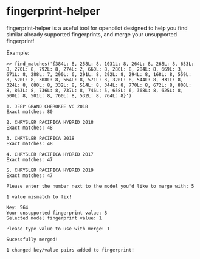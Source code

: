 # fingerprint-helper

fingerprint-helper is a useful tool for openpilot designed to help you find similar already supported fingerprints, and merge your unsupported fingerprint!

Example:

    >> find_matches('{384L: 8, 258L: 8, 1031L: 8, 264L: 8, 268L: 8, 653L: 8, 270L: 8, 792L: 8, 274L: 2, 660L: 8, 280L: 8, 284L: 8, 669L: 3, 671L: 8, 288L: 7, 290L: 6, 291L: 8, 292L: 8, 294L: 8, 168L: 8, 559L: 8, 520L: 8, 308L: 8, 564L: 8, 571L: 3, 320L: 8, 544L: 8, 331L: 8, 324L: 8, 680L: 8, 332L: 8, 514L: 8, 344L: 8, 770L: 8, 672L: 8, 800L: 8, 863L: 8, 736L: 8, 737L: 8, 746L: 5, 658L: 6, 368L: 8, 625L: 8, 500L: 8, 501L: 8, 760L: 8, 532L: 8, 764L: 8}')
    
    1. JEEP GRAND CHEROKEE V6 2018
    Exact matches: 80

    2. CHRYSLER PACIFICA HYBRID 2018
    Exact matches: 48

    3. CHRYSLER PACIFICA 2018
    Exact matches: 48

    4. CHRYSLER PACIFICA HYBRID 2017
    Exact matches: 47

    5. CHRYSLER PACIFICA HYBRID 2019
    Exact matches: 47

    Please enter the number next to the model you'd like to merge with: 5
    
    1 value mismatch to fix!

    Key: 564
    Your unsupported fingerprint value: 8
    Selected model fingerprint value: 1

    Please type value to use with merge: 1
    
    Sucessfully merged!

    1 changed key/value pairs added to fingerprint!
